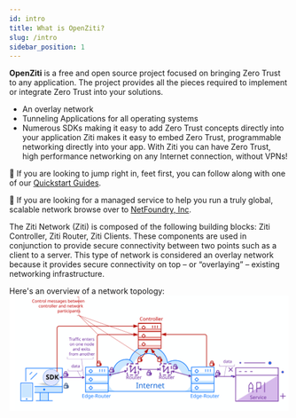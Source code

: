 ```yaml
---
id: intro
title: What is OpenZiti?
slug: /intro
sidebar_position: 1
---
```


**OpenZiti** is a free and open source project focused on bringing Zero Trust to any application. The project provides all the pieces required to implement or integrate Zero Trust into your solutions.

* An overlay network
* Tunneling Applications for all operating systems
* Numerous SDKs making it easy to add Zero Trust concepts directly into your application
Ziti makes it easy to embed Zero Trust, programmable networking directly into your app. With Ziti you can have Zero Trust, high performance networking on any Internet connection, without VPNs!

:running: If you are looking to jump right in, feet first, you can follow along with one of our 
[Quickstart Guides](../quickstarts/network/index.md). 

:office: If you are looking for a managed service to help you run a truly global, scalable network browse over to [NetFoundry, Inc](http://netfoundry.io).

The Ziti Network (Ziti) is composed of the following building
blocks: Ziti Controller, Ziti Router, Ziti Clients. These
components are used in conjunction to provide secure
connectivity between two points such as a client to a server. This
type of network is considered an overlay network because it
provides secure connectivity on top – or “overlaying” – existing
networking infrastructure.

Here's an overview of a network topology:
![image](ziti-overview.svg)
